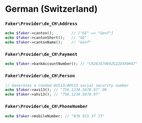 # German (Switzerland)

### `Faker\Provider\de_CH\Address`

```php
echo $faker->canton();        // ["GE" => "Genf"]
echo $faker->cantonShort();   // "GE"
echo $faker->cantonName();    // "Genf"
```

### `Faker\Provider\de_CH\Payment`

```php
echo $faker->bankAccountNumber(); // "CH28167004ZG2ZU4X0H47"
```

### `Faker\Provider\de_CH\Person`

```php
// Generates a random AVS13/AHV13 social security number
echo $faker->avs13(); // "756.1234.5678.97" OR
echo $faker->ahv13(); // "756.1234.5678.97"
```

### `Faker\Provider\de_CH\PhoneNumber`

```php
echo $faker->mobileNumber; // "076 915 37 73"
```
